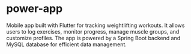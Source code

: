 # power-app
Mobile app built with Flutter for tracking weightlifting workouts. It allows users to log exercises, monitor progress, manage muscle groups, and customize profiles. The app is powered by a Spring Boot backend and MySQL database for efficient data management.
